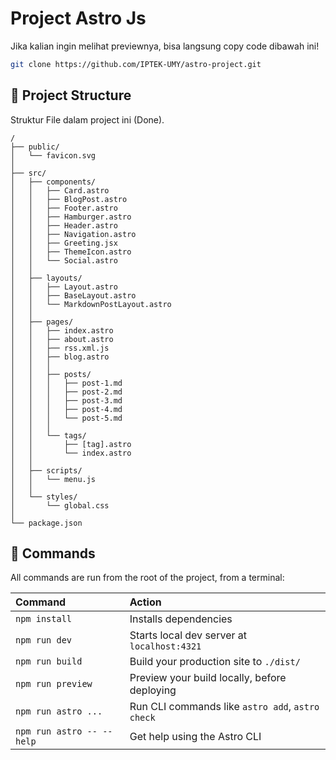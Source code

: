 # Project Astro Js

Jika kalian ingin melihat previewnya, bisa langsung copy code dibawah ini!

```sh
git clone https://github.com/IPTEK-UMY/astro-project.git
```

## 🚀 Project Structure

Struktur File dalam project ini (Done).

```text
/
├── public/
│   └── favicon.svg
│   
├── src/
│   ├── components/
│   │   ├── Card.astro
│   │   ├── BlogPost.astro
│   │   ├── Footer.astro
│   │   ├── Hamburger.astro
│   │   ├── Header.astro
│   │   ├── Navigation.astro
│   │   ├── Greeting.jsx
│   │   ├── ThemeIcon.astro
│   │   └── Social.astro
│   │
│   ├── layouts/
│   │   ├── Layout.astro
│   │   ├── BaseLayout.astro
│   │   └── MarkdownPostLayout.astro
│   │
│   ├── pages/
│   │   ├── index.astro
│   │   ├── about.astro
│   │   ├── rss.xml.js
│   │   ├── blog.astro
│   │   │
│   │   ├── posts/
│   │   │   ├── post-1.md
│   │   │   ├── post-2.md
│   │   │   ├── post-3.md
│   │   │   ├── post-4.md
│   │   │   └── post-5.md
│   │   │
│   │   └── tags/
│   │       ├── [tag].astro
│   │       └── index.astro
│   │
│   ├── scripts/
│   │   └── menu.js
│   │
│   └── styles/
│       └── global.css
│
└── package.json
```

## 🧞 Commands

All commands are run from the root of the project, from a terminal:

| Command                   | Action                                           |
| :------------------------ | :----------------------------------------------- |
| `npm install`             | Installs dependencies                            |
| `npm run dev`             | Starts local dev server at `localhost:4321`      |
| `npm run build`           | Build your production site to `./dist/`          |
| `npm run preview`         | Preview your build locally, before deploying     |
| `npm run astro ...`       | Run CLI commands like `astro add`, `astro check` |
| `npm run astro -- --help` | Get help using the Astro CLI                     |
